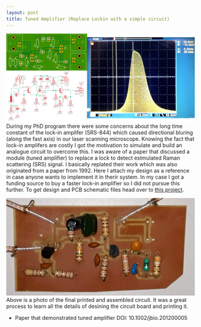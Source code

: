 ```yaml
---
layout: post
title: Tuned Amplifier (Replace Lockin with a simple circuit)
---
```

![Tuned Amp Circuit and response](https://github.com/fathi0amir/Tuned-Amplifier/blob/main/TunedAmp.png?raw=true)
During my PhD program there were some concerns about the long time constant of the lock-in amplifer (SRS-844) which caused 
directional bluring (along the fast axis) in our laser scanning microscope. Knowing the fact that lock-in amplifers are 
costly I got the motivation to simulate and build an analogue circuit to overcome this. I was aware of a paper that discussed 
a module (tuned amplifier) to replace a lock to detect estmulated Raman scattering (SRS) signal. I basically replated their work 
which was also originated from a paper from 1992. Here I attach my design as a reference in case anyone wants to implement it in 
therir system. In my case I got a funding source to buy a faster lock-in amplifier so I did not pursue this further. To get 
design and PCB schematic files head over to [this project](https://github.com/fathi0amir/Tuned-Amplifier).

![Assembled Tuned Amplifier](https://github.com/fathi0amir/Tuned-Amplifier/blob/main/TAmpBuilt.jpg?raw=true) 
Above is a photo of the final printed and assembled circuit. 
It was a great process to learn all the details of desining the circuit board and printing it. 

- Paper that demonstrated tuned amplifier DOI: 10.1002/jbio.201200005
